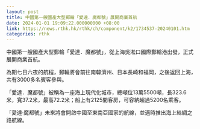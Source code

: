 ```yaml
---
layout: post
title: 中國第一艘國產大型郵輪「愛達．魔都號」展開商業首航
date: 2024-01-01 19:09:22.000000000 +08:00
link: https://news.rthk.hk/rthk/ch/component/k2/1734537-20240101.htm
categories: rthk
---
```


中國第一艘國產大型郵輪「愛達．魔都號」，從上海吳淞口國際郵輪港出發，正式展開商業首航。

為期七日六夜的航程，郵輪將會前往南韓濟州、日本長崎和福岡，之後返回上海，共有3000多名賓客參與。

「愛達．魔都號」被稱為一座海上現代化城市，總噸位13萬5500噸，長323.6米，寬37.2米，最高72.2米；船上有2125間客房，可容納超過5200名乘客。

「愛達·魔都號」未來將會開啟中國至東南亞國家的航線，並適時推出海上絲綢之路航線。
